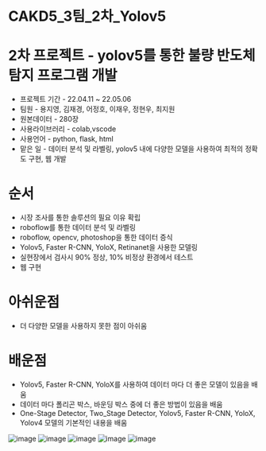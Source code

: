 # CAKD5_3팀_2차_Yolov5
# 2차 프로젝트 - yolov5를 통한 불량 반도체 탐지 프로그램 개발
- 프로젝트 기간 - 22.04.11 ~ 22.05.06
- 팀원 - 용지영, 김재경, 어정호, 이재우, 정현우, 최지원
- 원본데이터 - 280장
- 사용라이브러리 - colab,vscode
- 사용언어 - python, flask, html
- 맡은 일 - 데이터 분석 및 라벨링, yolov5 내에 다양한 모델을 사용하여 최적의 정확도 구현, 웹 개발  
# 순서
- 시장 조사를 통한 솔루션의 필요 이유 확립
- roboflow를 통한 데이터 분석 및 라벨링
- roboflow, opencv, photoshop을 통한 데이터 증식
- Yolov5, Faster R-CNN, YoloX, Retinanet을 사용한 모델링
- 실현장에서 검사시 90% 정상, 10% 비정상 환경에서 테스트  
- 웹 구현
# 아쉬운점
- 더 다양한 모델을 사용하지 못한 점이 아쉬움
# 배운점
- Yolov5, Faster R-CNN, YoloX를 사용하여 데이터 마다 더 좋은 모델이 있음을 배움
- 데이터 마다 폴리곤 박스, 바운딩 박스 중에 더 좋은 방법이 있음을 배움
- One-Stage Detector, Two_Stage Detector, Yolov5, Faster R-CNN, YoloX, Yolov4 모델의 기본적인 내용을 배움

![image](https://user-images.githubusercontent.com/83449928/175810338-d8111323-4f10-4129-8139-bd1c6acfb7cd.png)
![image](https://user-images.githubusercontent.com/83449928/175810346-4bd9047b-68aa-4356-8697-4fe064c4c1a4.png)
![image](https://user-images.githubusercontent.com/83449928/175810355-6f4eeda9-29a7-40d1-843d-394765e6b42c.png)
![image](https://user-images.githubusercontent.com/83449928/175810323-6d6cf81c-e4f8-478e-b024-63327fd9261c.png)
![image](https://user-images.githubusercontent.com/83449928/175810418-e24d35c3-4861-4f74-a4dc-2e5c2044356a.png)

